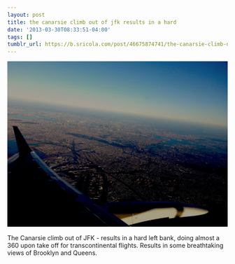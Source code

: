 ```yaml
---
layout: post
title: the canarsie climb out of jfk results in a hard
date: '2013-03-30T08:33:51-04:00'
tags: []
tumblr_url: https://b.sricola.com/post/46675874741/the-canarsie-climb-out-of-jfk-results-in-a-hard
---
```

 ![](/blog/img/tumblr_mkhckf7kkA1r9zj8yo1_1280.jpg)  

The Canarsie climb out of JFK - results in a hard left bank, doing almost a 360 upon take off for transcontinental flights. Results in some breathtaking views of Brooklyn and Queens.

